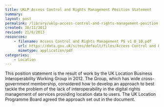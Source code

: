 ```yaml
---
title: UKLP Access Control and Rights Management Position Statement
summary: 
layout: post
permalink: /library/uklp-access-control-and-rights-management-position-statement
created: 30/11/2012
revised: 21/6/2013
resources:
    - filename: Access Control and Rights Management PS v1 0_10.pdf
      url: https://data.gov.uk/sites/default/files/Access Control and Rights Management PS v1 0_10.pdf
      mimetype: application/pdf
categories:
    - Location
---
```


<p>This position statement is the result of work by the UK Location Business Interoperability Working Group in 2012. The Group, which has wide cross-government membership, considered how to develop an approach to best tackle the problem of the lack of interoperability in the digital rights management of services providing location data to users. The UK Location Programme Board agreed the approach set out in the document.</p>

